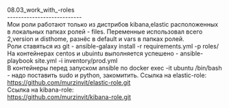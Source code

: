 08.03_work_with_-roles </br>
---------------------------</br>
Мои роли работают только из дистрибов kibana,elastic расположенных в локальных папках ролей - files. Переменные использовал всего 2,version и disthome, разнёс в
default и vars в папках ролей.</br>
Роли ставяться из git - ansible-galaxy install -r requirements.yml -p roles/</br>
На контейнерах centos и ubuintu выполняется успешено - ansible-playbook site.yml -i inventory/prod.yml</br>
В контейнеры перед запуском ansible по docker exec -it ubuntu /bin/bash - надо поставить sudo и python, закомитить.
Ссылка на elastic-role:</br>
    https://github.com/murzinvit/elastic-role.git</br>
Ссылка на kibana-role:</br>
    https://github.com/murzinvit/kibana-role.git</br>

